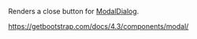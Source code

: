 Renders a close button for [ModalDialog](~/controls/bootstrap4/ModalDialog). 

<https://getbootstrap.com/docs/4.3/components/modal/>